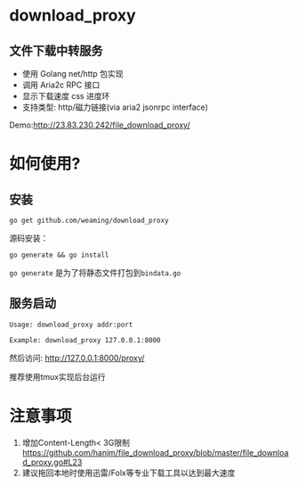 # download_proxy
文件下载中转服务
------------
- 使用 Golang net/http 包实现
- 调用 Aria2c RPC 接口
- 显示下载速度 css 进度环
- 支持类型: http/磁力链接(via aria2 jsonrpc interface)

Demo:http://23.83.230.242/file_download_proxy/

# 如何使用?
## 安装

    go get github.com/weaming/download_proxy

源码安装：

	go generate && go install

`go generate` 是为了将静态文件打包到`bindata.go`

## 服务启动

```shell
Usage: download_proxy addr:port

Example: download_proxy 127.0.0.1:8000
```

然后访问: http://127.0.0.1:8000/proxy/

推荐使用tmux实现后台运行

# 注意事项
1. 增加Content-Length< 3G限制
https://github.com/hanjm/file_download_proxy/blob/master/file_download_proxy.go#L23
2. 建议拖回本地时使用迅雷/Folx等专业下载工具以达到最大速度
